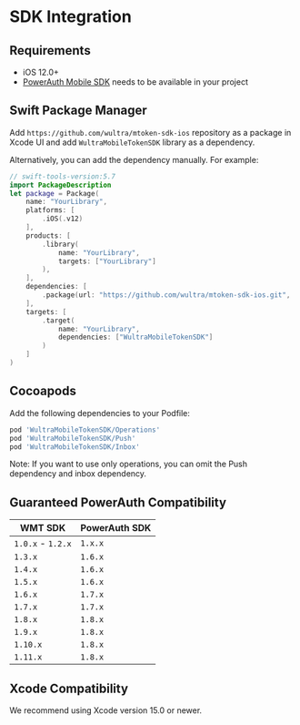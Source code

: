 # SDK Integration

## Requirements

- iOS 12.0+
- [PowerAuth Mobile SDK](https://github.com/wultra/powerauth-mobile-sdk) needs to be available in your project

## Swift Package Manager

Add `https://github.com/wultra/mtoken-sdk-ios` repository as a package in Xcode UI and add `WultraMobileTokenSDK` library as a dependency.

Alternatively, you can add the dependency manually. For example:

```swift
// swift-tools-version:5.7
import PackageDescription
let package = Package(
    name: "YourLibrary",
    platforms: [
        .iOS(.v12)
    ],
    products: [
        .library(
            name: "YourLibrary",
            targets: ["YourLibrary"]
        ),
    ],
    dependencies: [
        .package(url: "https://github.com/wultra/mtoken-sdk-ios.git", .from("1.11.0"))
    ],
    targets: [
        .target(
            name: "YourLibrary",
            dependencies: ["WultraMobileTokenSDK"]
        )
    ]
)
```

## Cocoapods

Add the following dependencies to your Podfile:

```rb
pod 'WultraMobileTokenSDK/Operations'
pod 'WultraMobileTokenSDK/Push'
pod 'WultraMobileTokenSDK/Inbox'
```

<!-- begin box info -->
Note: If you want to use only operations, you can omit the Push dependency and inbox dependency.
<!-- end -->

## Guaranteed PowerAuth Compatibility

| WMT SDK | PowerAuth SDK |  
|---|---|
| `1.0.x` - `1.2.x` | `1.x.x` |
| `1.3.x` | `1.6.x` |
| `1.4.x` | `1.6.x` |
| `1.5.x` | `1.6.x` |
| `1.6.x` | `1.7.x` |
| `1.7.x` | `1.7.x` |
| `1.8.x` | `1.8.x` |
| `1.9.x` | `1.8.x` |
| `1.10.x` | `1.8.x` |
| `1.11.x` | `1.8.x` |

## Xcode Compatibility

We recommend using Xcode version 15.0 or newer.
